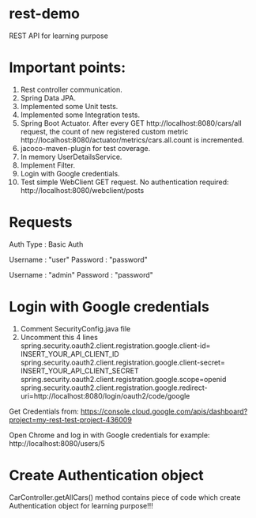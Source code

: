 # rest-demo
REST API for learning purpose

# Important points:
1. Rest controller communication.
2. Spring Data JPA.
3. Implemented some Unit tests.
4. Implemented some Integration tests.
5. Spring Boot Actuator.
   After every GET http://localhost:8080/cars/all request, the count of new registered custom metric
   http://localhost:8080/actuator/metrics/cars.all.count is incremented.
6. jacoco-maven-plugin for test coverage.
7. In memory UserDetailsService.
8. Implement Filter.
9. Login with Google credentials.
10. Test simple WebClient GET request. No authentication required: http://localhost:8080/webclient/posts  

# Requests
Auth Type : Basic Auth

Username : "user"
Password : "password"

Username : "admin"
Password : "password"

# Login with Google credentials
1. Comment SecurityConfig.java file
2. Uncomment this 4 lines
spring.security.oauth2.client.registration.google.client-id= INSERT_YOUR_API_CLIENT_ID
spring.security.oauth2.client.registration.google.client-secret= INSERT_YOUR_API_CLIENT_SECRET
spring.security.oauth2.client.registration.google.scope=openid
spring.security.oauth2.client.registration.google.redirect-uri=http://localhost:8080/login/oauth2/code/google
   
Get Credentials from: https://console.cloud.google.com/apis/dashboard?project=my-rest-test-project-436009

Open Chrome and log in with Google credentials for example:
http://localhost:8080/users/5

# Create Authentication object
CarController.getAllCars() method contains piece of code which create Authentication object for learning purpose!!!
